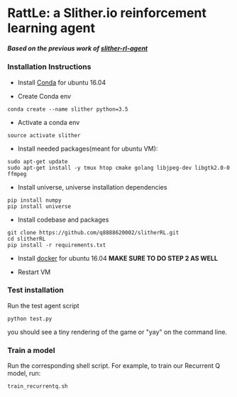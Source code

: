 # RattLe: a Slither.io reinforcement learning agent
##### Based on the previous work of [slither-rl-agent](https://github.com/zachabarnes/slither-rl-agent)

### Installation Instructions 
- Install [Conda](https://www.digitalocean.com/community/tutorials/how-to-install-the-anaconda-python-distribution-on-ubuntu-16-04) for ubuntu 16.04

- Create Conda env
```
conda create --name slither python=3.5
```

- Activate a conda env
```
source activate slither
```

- Install needed packages(meant for ubuntu VM):
```
sudo apt-get update
sudo apt-get install -y tmux htop cmake golang libjpeg-dev libgtk2.0-0 ffmpeg
```

- Install universe, universe installation dependencies
```
pip install numpy
pip install universe

```
- Install codebase and packages
```
git clone https://github.com/q8888620002/slitherRL.git
cd slitherRL
pip install -r requirements.txt
```

- Install [docker](https://www.digitalocean.com/community/tutorials/how-to-install-and-use-docker-on-ubuntu-16-04) for ubuntu 16.04 **MAKE SURE TO DO STEP 2 AS WELL**

- Restart VM

### Test installation

Run the test agent script
```
python test.py
```
you should see a tiny rendering of the game or "yay" on the command line.

### Train a model

Run the corresponding shell script. For example, to train our Recurrent Q model, run:
```
train_recurrentq.sh
```

